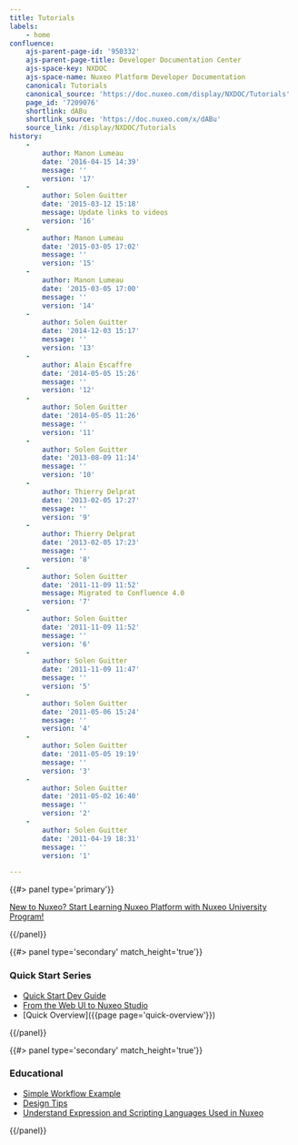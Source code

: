 ```yaml
---
title: Tutorials
labels:
    - home
confluence:
    ajs-parent-page-id: '950332'
    ajs-parent-page-title: Developer Documentation Center
    ajs-space-key: NXDOC
    ajs-space-name: Nuxeo Platform Developer Documentation
    canonical: Tutorials
    canonical_source: 'https://doc.nuxeo.com/display/NXDOC/Tutorials'
    page_id: '7209076'
    shortlink: dABu
    shortlink_source: 'https://doc.nuxeo.com/x/dABu'
    source_link: /display/NXDOC/Tutorials
history:
    - 
        author: Manon Lumeau
        date: '2016-04-15 14:39'
        message: ''
        version: '17'
    - 
        author: Solen Guitter
        date: '2015-03-12 15:18'
        message: Update links to videos
        version: '16'
    - 
        author: Manon Lumeau
        date: '2015-03-05 17:02'
        message: ''
        version: '15'
    - 
        author: Manon Lumeau
        date: '2015-03-05 17:00'
        message: ''
        version: '14'
    - 
        author: Solen Guitter
        date: '2014-12-03 15:17'
        message: ''
        version: '13'
    - 
        author: Alain Escaffre
        date: '2014-05-05 15:26'
        message: ''
        version: '12'
    - 
        author: Solen Guitter
        date: '2014-05-05 11:26'
        message: ''
        version: '11'
    - 
        author: Solen Guitter
        date: '2013-08-09 11:14'
        message: ''
        version: '10'
    - 
        author: Thierry Delprat
        date: '2013-02-05 17:27'
        message: ''
        version: '9'
    - 
        author: Thierry Delprat
        date: '2013-02-05 17:23'
        message: ''
        version: '8'
    - 
        author: Solen Guitter
        date: '2011-11-09 11:52'
        message: Migrated to Confluence 4.0
        version: '7'
    - 
        author: Solen Guitter
        date: '2011-11-09 11:52'
        message: ''
        version: '6'
    - 
        author: Solen Guitter
        date: '2011-11-09 11:47'
        message: ''
        version: '5'
    - 
        author: Solen Guitter
        date: '2011-05-06 15:24'
        message: ''
        version: '4'
    - 
        author: Solen Guitter
        date: '2011-05-05 19:19'
        message: ''
        version: '3'
    - 
        author: Solen Guitter
        date: '2011-05-02 16:40'
        message: ''
        version: '2'
    - 
        author: Solen Guitter
        date: '2011-04-19 18:31'
        message: ''
        version: '1'

---
```

{{#> panel type='primary'}}

[New to Nuxeo? Start Learning Nuxeo Platform with Nuxeo University Program!](https://university.nuxeo.io/)

{{/panel}}<div class="row" data-equalizer data-equalize-on="medium"><div class="column medium-6">{{#> panel type='secondary' match_height='true'}}

### Quick Start Series

*   [Quick Start Dev Guide](http://doc.nuxeo.com/x/monZ)
*   [From the Web UI to Nuxeo Studio](http://doc.nuxeo.com/x/VANc)
*   [Quick Overview]({{page page='quick-overview'}})

{{/panel}}</div><div class="column medium-6">{{#> panel type='secondary' match_height='true'}}

### Educational

*   [Simple Workflow Example](http://doc.nuxeo.com/x/KhTF)
*   [Design Tips](http://doc.nuxeo.com/x/Eg7F)
*   [Understand Expression and Scripting Languages Used in Nuxeo](http://doc.nuxeo.com/x/L4PZ)

{{/panel}}</div></div>

&nbsp;